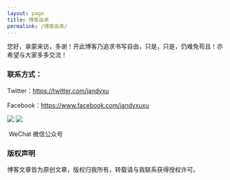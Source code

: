 ```yaml
---
layout: page
title: 博客由来
permalink: /博客由来/ 
---
```


您好，承蒙来访，多谢！开此博客乃追求书写自由，只是，只是，仍难免苟且！亦希望与大家多多交流！

### 联系方式：

Twitter：https://twitter.com/jandyxu

Facebook：https://www.facebook.com/jandyxuxu                                               

![](https://raw.githubusercontent.com/jandyxu/jandyxu.github.io/master/images/%E5%BE%AE%E4%BF%A1%E5%8F%B7.jpg)     ![](https://raw.githubusercontent.com/jandyxu/jandyxu.github.io/master/images/%E5%85%AC%E4%BC%97%E5%8F%B7.jpg)

​                                    WeChat                                                                       微信公众号

### 版权声明

博客文章皆为原创文章，版权归我所有，转载请与我联系获得授权许可。

